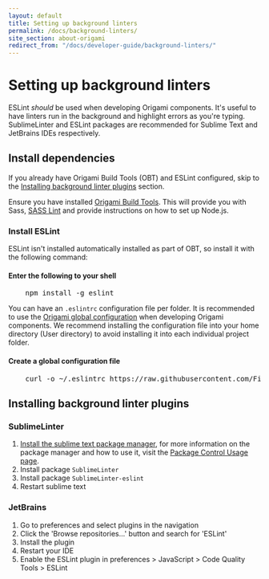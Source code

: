```yaml
---
layout: default
title: Setting up background linters
permalink: /docs/background-linters/
site_section: about-origami
redirect_from: "/docs/developer-guide/background-linters/"
---
```


# Setting up background linters

ESLint *should* be used when developing Origami components. It's useful to have linters run in the background and highlight errors as you're typing. SublimeLinter and ESLint packages are recommended for Sublime Text and JetBrains IDEs respectively.

## Install dependencies

If you already have Origami Build Tools (OBT) and ESLint configured, skip to the [Installing background linter plugins](#installing-background-linter-plugins) section.

Ensure you have installed [Origami Build Tools](https://www.npmjs.com/package/origami-build-tools). This will provide you with Sass, [SASS Lint](https://github.com/sasstools/sass-lint) and provide instructions on how to set up Node.js.

### Install ESLint

ESLint isn't installed automatically installed as part of OBT, so install it with the following command:

#### Enter the following to your shell

<pre class="cli">
	<kbd>npm install -g eslint</kbd>
</pre>

You can have an `.eslintrc` configuration file per folder. It is recommended to use the [Origami global configuration](https://github.com/Financial-Times/origami-build-tools/blob/master/config/.eslintrc) when developing Origami components. We recommend installing the configuration file into your home directory (User directory) to avoid installing it into each individual project folder.

#### Create  a global configuration file
<pre class="cli">
	<kbd>curl -o ~/.eslintrc https://raw.githubusercontent.com/Financial-Times/origami-build-tools/master/config/.eslintrc</kbd>
</pre>

## Installing background linter plugins

### SublimeLinter

1. [Install the sublime text package manager](https://packagecontrol.io/installation), for more information on the package manager and how to use it, visit the [Package Control Usage page](https://packagecontrol.io/docs/usage).
2. Install package  `SublimeLinter`
3. Install package `SublimeLinter-eslint`
4. Restart sublime text

### JetBrains

1. Go to preferences and select plugins in the navigation
2. Click the 'Browse repositories...' button and search for 'ESLint'
3. Install the plugin
4. Restart your IDE
5. Enable the ESLint plugin in preferences > JavaScript > Code Quality Tools > ESLint
